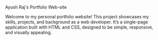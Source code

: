 Ayush Raj's Portfolio Web-site

Welcome to my personal portfolio website! This project showcases my skills, projects, and background as a web developer. It’s a single-page application built with HTML and CSS, designed to be simple, responsive, and visually appealing.
